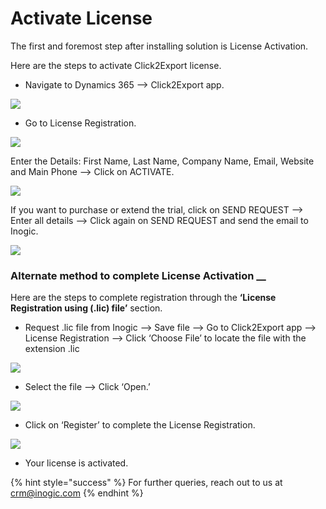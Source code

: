 # Activate License

The first and foremost step after installing solution is License Activation.

Here are the steps to activate Click2Export license.

* Navigate to Dynamics 365 --> Click2Export app.&#x20;

![](../../.gitbook/assets/2020\_05\_21\_13\_24\_35\_Sales\_Activity\_Social\_Dashboard\_Microsoft\_Dynamics\_365.png)

* Go to License Registration.

![](<../../.gitbook/assets/2020-05-21 13\_30\_00- (2).png>)

Enter the Details: First Name, Last Name, Company Name, Email, Website and Main Phone --> Click on ACTIVATE.

![](<../../.gitbook/assets/2020-05-21 13\_30\_00- (1).png>)

If you want to purchase or extend the trial, click on SEND REQUEST --> Enter all details --> Click again on SEND REQUEST and send the email to Inogic.

![](../../.gitbook/assets/2020\_05\_21\_13\_39\_40\_.png)

### Alternate method to complete License Activation __&#x20;

Here are the steps to complete registration through the **‘License Registration using (.lic) file’** section.

* Request .lic file from Inogic --> Save file --> Go to Click2Export app --> License Registration --> Click ‘Choose File’ to locate the file with the extension .lic

![](../../.gitbook/assets/2020\_05\_21\_13\_46\_16\_.png)

* Select the file --> Click ‘Open.’

![](<../../.gitbook/assets/2020-05-21 13\_50\_09-ikl\_\_Click2Export\_LicenseConfiguration.html - Microsoft Dynamics 365.png>)

* Click on ‘Register’ to complete the License Registration.

![](../../.gitbook/assets/2020\_05\_21\_13\_51\_53\_.png)

* Your license is activated.

{% hint style="success" %}
For further queries, reach out to us at [crm@inogic.com](mailto:crm@inogic.com)
{% endhint %}

